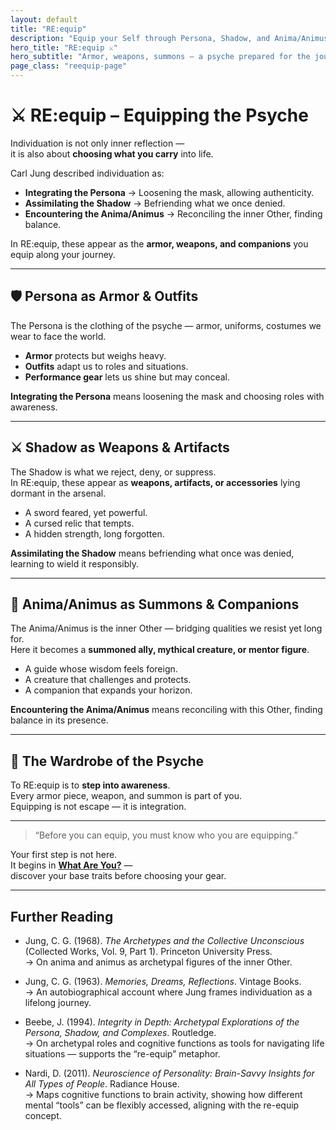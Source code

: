 ```yaml
---
layout: default
title: "RE:equip"
description: "Equip your Self through Persona, Shadow, and Anima/Animus — the wardrobe of individuation."
hero_title: "RE:equip ⚔️"
hero_subtitle: "Armor, weapons, summons — a psyche prepared for the journey."
page_class: "reequip-page"
---
```


# ⚔️ RE:equip – Equipping the Psyche

Individuation is not only inner reflection —  
it is also about **choosing what you carry** into life.  

Carl Jung described individuation as:  
- **Integrating the Persona** → Loosening the mask, allowing authenticity.  
- **Assimilating the Shadow** → Befriending what we once denied.  
- **Encountering the Anima/Animus** → Reconciling the inner Other, finding balance.  

In RE:equip, these appear as the **armor, weapons, and companions** you equip along your journey.  

---

## 🛡️ Persona as Armor & Outfits

The Persona is the clothing of the psyche — armor, uniforms, costumes we wear to face the world.  

- **Armor** protects but weighs heavy.  
- **Outfits** adapt us to roles and situations.  
- **Performance gear** lets us shine but may conceal.  

**Integrating the Persona** means loosening the mask and choosing roles with awareness.

---

## ⚔️ Shadow as Weapons & Artifacts

The Shadow is what we reject, deny, or suppress.  
In RE:equip, these appear as **weapons, artifacts, or accessories** lying dormant in the arsenal.  

- A sword feared, yet powerful.  
- A cursed relic that tempts.  
- A hidden strength, long forgotten.  

**Assimilating the Shadow** means befriending what once was denied, learning to wield it responsibly.

---

## 🐉 Anima/Animus as Summons & Companions

The Anima/Animus is the inner Other — bridging qualities we resist yet long for.  
Here it becomes a **summoned ally, mythical creature, or mentor figure**.  

- A guide whose wisdom feels foreign.  
- A creature that challenges and protects.  
- A companion that expands your horizon.  

**Encountering the Anima/Animus** means reconciling with this Other, finding balance in its presence.

---

## 🎽 The Wardrobe of the Psyche

To RE:equip is to **step into awareness**.  
Every armor piece, weapon, and summon is part of you.  
Equipping is not escape — it is integration.  

---

> “Before you can equip, you must know who you are equipping.”  

Your first step is not here.  
It begins in [**What Are You?**](/pages/quiz.html) —  
discover your base traits before choosing your gear.  

---

## Further Reading  

- Jung, C. G. (1968). *The Archetypes and the Collective Unconscious* (Collected Works, Vol. 9, Part 1). Princeton University Press.  
  → On anima and animus as archetypal figures of the inner Other.  

- Jung, C. G. (1963). *Memories, Dreams, Reflections*. Vintage Books.  
  → An autobiographical account where Jung frames individuation as a lifelong journey.  

- Beebe, J. (1994). *Integrity in Depth: Archetypal Explorations of the Persona, Shadow, and Complexes*. Routledge.  
  → On archetypal roles and cognitive functions as tools for navigating life situations — supports the “re-equip” metaphor.  

- Nardi, D. (2011). *Neuroscience of Personality: Brain-Savvy Insights for All Types of People*. Radiance House.  
  → Maps cognitive functions to brain activity, showing how different mental “tools” can be flexibly accessed, aligning with the re-equip concept.  
